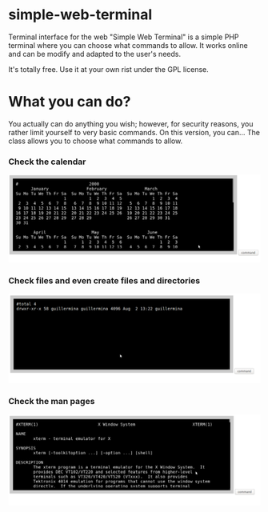 # simple-web-terminal
Terminal interface for the web
"Simple Web Terminal" is a simple PHP terminal where you can choose what commands to allow.  It works online and can be modify and adapted to 
the user's needs.  

It's totally free.  Use it at your own rist under the GPL license.

<h1>What you can do?</h1>
You actually can do anything you wish; however, for security reasons, you rather limit yourself to very basic commands.  On this version, you can...
The class allows you to choose what commands to allow.

<h3>Check the calendar</h3>
<img src="https://raw.githubusercontent.com/gmanon/simple-web-terminal/master/cal.png" alt="web terminal">

<h3>Check files and even create files and directories</h3>
<img src="https://raw.githubusercontent.com/gmanon/simple-web-terminal/master/list.png" alt="web terminal">

<h3>Check the man pages</h3>
<img src="https://raw.githubusercontent.com/gmanon/simple-web-terminal/master/man.png" alt="web terminal">
